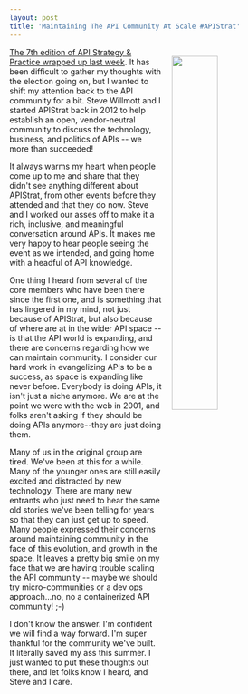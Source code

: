 ```yaml
---
layout: post
title: 'Maintaining The API Community At Scale #APIStrat'
---
```

<p><img style="padding: 15px;" src="http://kinlane-productions.s3.amazonaws.com/api_evangelist_site/blog/steve_and_i_apistrat_2016.jpg" alt="" width="40%" align="right" /></p>
<p><a href="http://boston2016.apistrat.com/">The 7th edition of API Strategy &amp; Practice wrapped up last week</a>. It has been difficult to gather my thoughts with the election going on, but I wanted to shift my attention back to the API community for a bit. Steve Willmott and I started APIStrat back in 2012 to help establish an open, vendor-neutral community to discuss the technology, business, and politics of APIs -- we more than succeeded!</p>
<p>It always warms my heart when people come up to me and share that they didn't see anything different about APIStrat, from other events before they attended&nbsp;and that they do now. Steve and I worked our asses off to make it a rich, inclusive, and meaningful conversation around APIs. It makes me very happy to hear people seeing the event as we intended, and going home with a headful of API knowledge.</p>
<p>One thing I heard from several of the core members who have been there since the first one, and is something that has lingered in my mind, not just because of APIStrat, but also because of where are at in the wider API space -- is that the API world is expanding, and there are concerns regarding how we can maintain community. I consider our hard work in evangelizing APIs to be a success, as space is expanding like never before. Everybody is doing APIs, it isn't just a niche anymore. We are at the point we were with the web in 2001, and folks aren't asking if they should be doing APIs anymore--they are just doing them.</p>
<p>Many of us in the original group are tired. We've been at this for a while. Many of the younger ones are still easily excited and distracted by new technology. There are many new entrants who just need to hear the same old stories we've been telling for years so that they can just get up to speed. Many people expressed their concerns around maintaining community in the face of this evolution, and growth in the space. It leaves a pretty big smile on my face that we are having trouble scaling the API community -- maybe we should try micro-communities or a dev ops approach...no, no a containerized API community! ;-)</p>
<p>I don't know the answer. I'm confident we will find a way forward. I'm super thankful for the community we've built. It literally saved my ass this summer. I just wanted to put these thoughts out there, and let folks know I heard, and Steve and I care.</p>